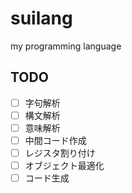 # suilang
my programming language

## TODO
- [ ] 字句解析
- [ ] 構文解析
- [ ] 意味解析
- [ ] 中間コード作成
- [ ] レジスタ割り付け
- [ ] オブジェクト最適化
- [ ] コード生成
